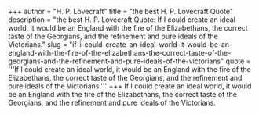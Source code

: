 +++
author = "H. P. Lovecraft"
title = "the best H. P. Lovecraft Quote"
description = "the best H. P. Lovecraft Quote: If I could create an ideal world, it would be an England with the fire of the Elizabethans, the correct taste of the Georgians, and the refinement and pure ideals of the Victorians."
slug = "if-i-could-create-an-ideal-world-it-would-be-an-england-with-the-fire-of-the-elizabethans-the-correct-taste-of-the-georgians-and-the-refinement-and-pure-ideals-of-the-victorians"
quote = '''If I could create an ideal world, it would be an England with the fire of the Elizabethans, the correct taste of the Georgians, and the refinement and pure ideals of the Victorians.'''
+++
If I could create an ideal world, it would be an England with the fire of the Elizabethans, the correct taste of the Georgians, and the refinement and pure ideals of the Victorians.
